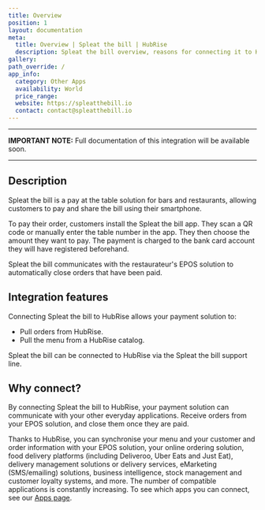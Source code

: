 ```yaml
---
title: Overview
position: 1
layout: documentation
meta:
  title: Overview | Spleat the bill | HubRise
  description: Spleat the bill overview, reasons for connecting it to HubRise and summary of integrated features. Synchronise data between your EPOS and your apps.
gallery:
path_override: /
app_info:
  category: Other Apps
  availability: World
  price_range:
  website: https://spleatthebill.io
  contact: contact@spleatthebill.io
---
```


---

**IMPORTANT NOTE:** Full documentation of this integration will be available soon.

---

## Description

Spleat the bill is a pay at the table solution for bars and restaurants, allowing customers to pay and share the bill using their smartphone.

To pay their order, customers install the Spleat the bill app. They scan a QR code or manually enter the table number in the app. They then choose the amount they want to pay. The payment is charged to the bank card account they will have registered beforehand.

Spleat the bill communicates with the restaurateur's EPOS solution to automatically close orders that have been paid.

## Integration features

Connecting Spleat the bill to HubRise allows your payment solution to:

- Pull orders from HubRise.
- Pull the menu from a HubRise catalog.

Spleat the bill can be connected to HubRise via the Spleat the bill support line.

## Why connect?

By connecting Spleat the bill to HubRise, your payment solution can communicate with your other everyday applications. Receive orders from your EPOS solution, and close them once they are paid.

Thanks to HubRise, you can synchronise your menu and your customer and order information with your EPOS solution, your online ordering solution, food delivery platforms (including Deliveroo, Uber Eats and Just Eat), delivery management solutions or delivery services, eMarketing (SMS/emailing) solutions, business intelligence, stock management and customer loyalty systems, and more. The number of compatible applications is constantly increasing. To see which apps you can connect, see our [Apps page](/apps).
